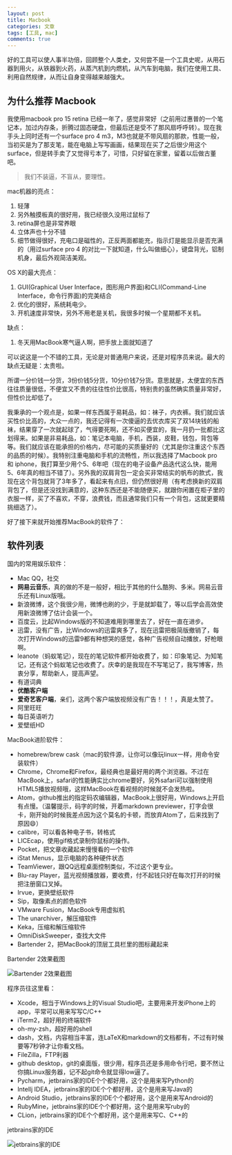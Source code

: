 ```yaml
---
layout: post
title: Macbook
categories: 文章
tags: [工具, mac]
comments: true
---
```


好的工具可以使人事半功倍，回顾整个人类史，又何尝不是一个工具史呢，从用石器到用火，从铁器到火药，从蒸汽机到内燃机，从汽车到电脑，我们在使用工具、利用自然规律，从而让自身变得越来越强大。

## 为什么推荐 Macbook

我使用macbook pro 15 retina 已经一年了，感觉非常好（之前用过惠普的一个笔记本，加过内存条，折腾过固态硬盘，但最后还是受不了那风扇呼呼转）。现在我手头上同时还有一个surface pro 4 m3，M3也就是不带风扇的那款，性能一般，当初买是为了那支笔，能在电脑上写写画画，结果现在买了之后很少用这个surface，但是转手卖了又觉得亏本了，可惜，只好留在家里，留着以后做古董吧。

>我们不装逼，不盲从，要理性。

mac机器的亮点：

1. 轻薄
2. 另外触摸板真的很好用，我已经很久没用过鼠标了
3. retina屏也是非常养眼
4. 立体声也十分不错
5. 细节做得很好，充电口是磁性的，正反两面都能充，指示灯是能显示是否充满的（用过surface pro 4 的对比一下就知道，什么叫做细心），键盘背光，铝制机身，最后外观简洁美观。

OS X的最大亮点：

1. GUI(Graphical User Interface，图形用户界面)和CLI(Command-Line Interface，命令行界面)的完美结合
2. 优化的很好，系统耗电少。
3. 开机速度非常快，另外不用老是关机，我很多时候一个星期都不关机。

缺点：

1. 冬天用MacBook寒气逼人啊，把手放上面就知道了


可以说这是一个不错的工具，无论是对普通用户来说，还是对程序员来说。最大的缺点无疑是：太贵啦。

所谓一分价钱一分货，3份价钱5分货，10分价钱7分货。意思就是，太便宜的东西往往质量很低，不便宜又不贵的往往性价比很高，特别贵的虽然确实质量非常好，但性价比却低了。

我秉承的一个观点是，如果一样东西属于易耗品，如：袜子，内衣裤。我们就应该买性价比高的，大众一点的，我还记得有一次傻逼的去优衣库买了双14块钱的船袜，结果穿了一次就起球了，气得要死啊，还不如买便宜的，我一月扔一批都比这划得来。如果是非易耗品，如：笔记本电脑，手机，西装，皮鞋，钱包，背包等等。我们就应该在能承担的价格内，尽可能的买质量好的（尤其是你注重这个东西的品质的时候）。我特别注重电脑和手机的流畅性，所以我选择了Macbook pro 和 iphone，我打算至少用个5、6年吧（现在的电子设备产品迭代这么快，能用5、6年真的相当不错了）。另外我的双肩背包一定会买非常结实的帆布的款式，我现在这个背包就背了3年多了，看起来有点旧，但仍然很好用（有考虑换新的双肩背包了，但是还没找到满意的，这种东西还是不能随便买，就跟你闲置在柜子里的衣服一样，买了不喜欢，不穿，浪费钱，而且通常我们只有一个背包，这就更要精挑细选了）。

好了接下来就开始推荐MacBook的软件了：

## 软件列表

国内的常用娱乐软件：

- Mac QQ，社交
- **网易云音乐**，真的做的不是一般好，相比于其他的什么酷狗、多米。网易云音乐还有Linux版哦。
- 新浪微博，这个我很少用，微博也刷的少，于是就卸载了，等以后学会高效使用新浪微博了估计会装一个。
- 百度云，比起Windows版的不知道难用到哪里去了，好在一直在进步。
- 迅雷，没有广告，比Windows的迅雷爽多了，现在迅雷把极简版撤销了，每次打开Windows的迅雷9都有种想哭的感觉，各种广告视频自动播放，好枪眼啊。
- leanote（蚂蚁笔记），现在的笔记软件都开始收费了，如：印象笔记、为知笔记，还有这个蚂蚁笔记也收费了。庆幸的是我现在不写笔记了，我写博客，热衷分享，帮助新人，提高声望。
- 有道词典
- **优酷客户端**
- **爱奇艺客户端**，亲们，这两个客户端放视频没有广告！！！，真是太赞了。
- 阿里旺旺
- 每日英语听力
- 爱壁纸HD

MacBook进阶软件：

- homebrew/brew cask（mac的软件源，让你可以像玩linux一样，用命令安装软件）
- Chrome，Chrome和Firefox，最经典也是最好用的两个浏览器。不过在MacBook上，safari的性能确实比chrome要好，另外safari可以强制使用HTML5播放视频哦，这样MacBook在看视频的时候就不会发热啦。
- Atom，github推出的指定码农编辑器，MacBook上很好用，Windows上开启有点慢。（温馨提示，码字的时候，开着markdown previewer，打字会很卡，刚开始的时候我差点因为这个莫名的卡顿，而放弃Atom了，后来找到了原因😄）
- calibre，可以看各种电子书，转格式
- LICEcap，使用gif格式录制你鼠标的操作。
- Pocket，把文章收藏起来慢慢看的一个软件
- iStat Menus，显示电脑的各种硬件状态
- TeamViewer，跟QQ远程桌面控制类似，不过这个更专业。
- Blu-ray Player，蓝光视频播放器，要收费，付不起钱只好在每次打开的时候把注册窗口叉掉。
- Irvue，更换壁纸软件
- Sip，取像素点的颜色软件
- VMware Fusion，MacBook专用虚拟机
- The unarchiver，解压缩软件
- Keka，压缩和解压缩软件
- OmniDiskSweeper，查找大文件
- Bartender 2，把MacBook的顶层工具栏里的图标藏起来

Bartender 2效果截图

![Bartender 2效果截图](http://wx2.sinaimg.cn/mw690/006zFO3ggy1fcd4m7je0qj31kw0zk4ax.jpg)

程序员往这里看：

- Xcode，相当于Windows上的Visual Studio吧，主要用来开发iPhone上的app，平常可以用来写写C/C++
- iTerm2，超好用的终端软件
- oh-my-zsh，超好用的shell
- dash，文档，内容相当丰富，连LaTeX和markdown的文档都有，不过有时候要等7秒钟才让你看文档。
- FileZilla，FTP利器
- github desktop，git的桌面版，很少用，程序员还是多用命令行吧，要不然让你搞Linux服务器，记不起git命令就显得low逼了。
- Pycharm，jetbrains家的IDE个个都好用，这个是用来写Python的
- Intellj IDEA，jetbrains家的IDE个个都好用，这个是用来写Java的
- Android Studio，jetbrains家的IDE个个都好用，这个是用来写Android的
- RubyMine，jetbrains家的IDE个个都好用，这个是用来写ruby的
- CLion，jetbrains家的IDE个个都好用，这个是用来写C、C++的

jetbrains家的IDE

![jetbrains家的IDE](http://wx2.sinaimg.cn/mw690/006zFO3ggy1fcd4vbx60yj31kw0zkqez.jpg)
